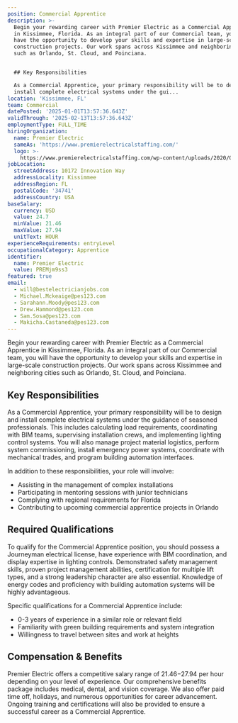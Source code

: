 ```yaml
---
position: Commercial Apprentice
description: >-
  Begin your rewarding career with Premier Electric as a Commercial Apprentice
  in Kissimmee, Florida. As an integral part of our Commercial team, you will
  have the opportunity to develop your skills and expertise in large-scale
  construction projects. Our work spans across Kissimmee and neighboring cities
  such as Orlando, St. Cloud, and Poinciana. 


  ## Key Responsibilities

  As a Commercial Apprentice, your primary responsibility will be to design and
  install complete electrical systems under the gui...
location: 'Kissimmee, FL'
team: Commercial
datePosted: '2025-01-01T13:57:36.643Z'
validThrough: '2025-02-13T13:57:36.643Z'
employmentType: FULL_TIME
hiringOrganization:
  name: Premier Electric
  sameAs: 'https://www.premierelectricalstaffing.com/'
  logo: >-
    https://www.premierelectricalstaffing.com/wp-content/uploads/2020/05/Premier-Electrical-Staffing-logo.png
jobLocation:
  streetAddress: 10172 Innovation Way
  addressLocality: Kissimmee
  addressRegion: FL
  postalCode: '34741'
  addressCountry: USA
baseSalary:
  currency: USD
  value: 24.7
  minValue: 21.46
  maxValue: 27.94
  unitText: HOUR
experienceRequirements: entryLevel
occupationalCategory: Apprentice
identifier:
  name: Premier Electric
  value: PREMjm9ss3
featured: true
email:
  - will@bestelectricianjobs.com
  - Michael.Mckeaige@pes123.com
  - Sarahann.Moody@pes123.com
  - Drew.Hammond@pes123.com
  - Sam.Sosa@pes123.com
  - Makicha.Castaneda@pes123.com
---
```




Begin your rewarding career with Premier Electric as a Commercial Apprentice in Kissimmee, Florida. As an integral part of our Commercial team, you will have the opportunity to develop your skills and expertise in large-scale construction projects. Our work spans across Kissimmee and neighboring cities such as Orlando, St. Cloud, and Poinciana. 

## Key Responsibilities
As a Commercial Apprentice, your primary responsibility will be to design and install complete electrical systems under the guidance of seasoned professionals. This includes calculating load requirements, coordinating with BIM teams, supervising installation crews, and implementing lighting control systems. You will also manage project material logistics, perform system commissioning, install emergency power systems, coordinate with mechanical trades, and program building automation interfaces. 

In addition to these responsibilities, your role will involve:
- Assisting in the management of complex installations
- Participating in mentoring sessions with junior technicians
- Complying with regional requirements for Florida
- Contributing to upcoming commercial apprentice projects in Orlando

## Required Qualifications
To qualify for the Commercial Apprentice position, you should possess a Journeyman electrical license, have experience with BIM coordination, and display expertise in lighting controls. Demonstrated safety management skills, proven project management abilities, certification for multiple lift types, and a strong leadership character are also essential. Knowledge of energy codes and proficiency with building automation systems will be highly advantageous.

Specific qualifications for a Commercial Apprentice include:
- 0-3 years of experience in a similar role or relevant field
- Familiarity with green building requirements and system integration
- Willingness to travel between sites and work at heights

## Compensation & Benefits
Premier Electric offers a competitive salary range of $21.46-$27.94 per hour depending on your level of experience. Our comprehensive benefits package includes medical, dental, and vision coverage. We also offer paid time off, holidays, and numerous opportunities for career advancement. Ongoing training and certifications will also be provided to ensure a successful career as a Commercial Apprentice.
